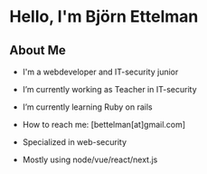 # Hello, I'm Björn Ettelman

## About Me


-  I'm a webdeveloper and IT-security junior
-  I’m currently working as Teacher in IT-security
-  I’m currently learning Ruby on rails

-  How to reach me: [bettelman[at]gmail.com]
-  Specialized in web-security
-  Mostly using node/vue/react/next.js

